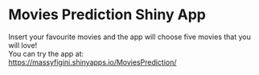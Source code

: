 # Movies Prediction Shiny App  

Insert your favourite movies and the app will choose five movies that you will love!  
You can try the app at:  
https://massyfigini.shinyapps.io/MoviesPrediction/

